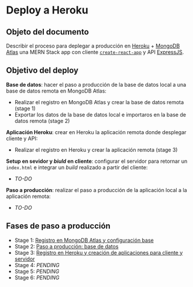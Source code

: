 # Deploy a Heroku

## Objeto del documento

Describir el proceso para deplegar a producción en [Heroku](https://www.heroku.com/) + [MongoDB Atlas](https://www.mongodb.com/cloud/atlas) una MERN Stack app con cliente [`create-react-app`](https://create-react-app.dev/docs/getting-started/) y API [ExpressJS](https://expressjs.com/).

## Objetivo del deploy

**Base de datos**: hacer el paso a producción de la base de datos local a una base de datos remota en MongoDB Atlas:

- Realizar el registro en MongoDB Atlas y crear la base de datos remota (stage 1)
- Exportar los datos de la base de datos local e importaros en la base de datos remota (stage 2)

**Aplicación Heroku**: crear en Heroku la aplicación remota donde desplegar cliente y API:

- Realizar el registro en Heroku y crear la aplicación remota (stage 3)

**Setup en sevidor y _biuld_ en cliente**: configurar el servidor para retornar un `index.html` e integrar un _build_ realizado a partir del cliente:

- _TO-DO_

**Paso a producción**: realizar el paso a producción de la aplicación local a la aplicación remota:

- _TO-DO_

## Fases de paso a producción

- Stage 1: [Registro en MongoDB Atlas y configuración base](https://github.com/german-alvarez-dev/deploy-react-express-app/blob/main/stage1.md)
- Stage 2:  [Paso a producción: base de datos](https://github.com/german-alvarez-dev/deploy-react-express-app/blob/main/stage2.md)
- Stage 3:  [Registro en Heroku y creación de aplicaciones para cliente y servidor](https://github.com/german-alvarez-dev/deploy-react-express-app/blob/main/stage3.md)
- Stage 4:  _PENDING_
- Stage 5:  _PENDING_
- Stage 6:  _PENDING_

